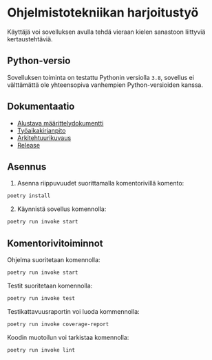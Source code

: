 # Ohjelmistotekniikan harjoitustyö
Käyttäjä voi sovelluksen avulla tehdä vieraan kielen sanastoon liittyviä kertaustehtäviä.
## Python-versio
Sovelluksen toiminta on testattu Pythonin versiolla `3.8`, sovellus ei välttämättä ole yhteensopiva vanhempien Python-versioiden kanssa.
## Dokumentaatio
- [Alustava määrittelydokumentti](https://github.com/h4lk0/ot-harjoitustyo/blob/master/Projekti/dokumentaatio/vaatimusmaarittely.md)
- [Työaikakirjanpito](https://github.com/h4lk0/ot-harjoitustyo/blob/master/Projekti/dokumentaatio/tuntikirjanpito.md)
- [Arkitehtuurikuvaus](https://github.com/h4lk0/ot-harjoitustyo/blob/master/Projekti/dokumentaatio/arkitehtuuri.md)
- [Release](https://github.com/h4lk0/ot-harjoitustyo/releases/tag/viikko6)

## Asennus

1. Asenna riippuvuudet suorittamalla komentorivillä komento:

```bash
poetry install
```

2. Käynnistä sovellus komennolla:

```bash
poetry run invoke start
```

## Komentorivitoiminnot

Ohjelma suoritetaan komennolla:

```bash
poetry run invoke start
```

Testit suoritetaan komennolla:

```bash
poetry run invoke test
```

Testikattavuusraportin voi luoda kommennolla:

```bash
poetry run invoke coverage-report
```

Koodin muotoilun voi tarkistaa komennolla:

```bash
poetry run invoke lint
```

